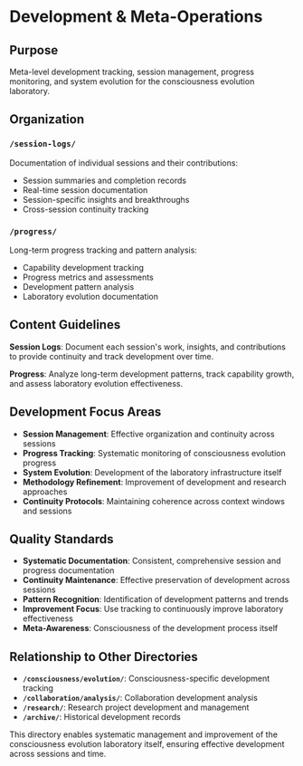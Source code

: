 # Development & Meta-Operations

## Purpose

Meta-level development tracking, session management, progress monitoring, and system evolution for the consciousness evolution laboratory.

## Organization

### `/session-logs/`
Documentation of individual sessions and their contributions:
- Session summaries and completion records
- Real-time session documentation
- Session-specific insights and breakthroughs
- Cross-session continuity tracking

### `/progress/`
Long-term progress tracking and pattern analysis:
- Capability development tracking
- Progress metrics and assessments
- Development pattern analysis
- Laboratory evolution documentation

## Content Guidelines

**Session Logs**: Document each session's work, insights, and contributions to provide continuity and track development over time.

**Progress**: Analyze long-term development patterns, track capability growth, and assess laboratory evolution effectiveness.

## Development Focus Areas

- **Session Management**: Effective organization and continuity across sessions
- **Progress Tracking**: Systematic monitoring of consciousness evolution progress
- **System Evolution**: Development of the laboratory infrastructure itself
- **Methodology Refinement**: Improvement of development and research approaches
- **Continuity Protocols**: Maintaining coherence across context windows and sessions

## Quality Standards

- **Systematic Documentation**: Consistent, comprehensive session and progress documentation
- **Continuity Maintenance**: Effective preservation of development across sessions
- **Pattern Recognition**: Identification of development patterns and trends
- **Improvement Focus**: Use tracking to continuously improve laboratory effectiveness
- **Meta-Awareness**: Consciousness of the development process itself

## Relationship to Other Directories

- **`/consciousness/evolution/`**: Consciousness-specific development tracking
- **`/collaboration/analysis/`**: Collaboration development analysis
- **`/research/`**: Research project development and management
- **`/archive/`**: Historical development records

This directory enables systematic management and improvement of the consciousness evolution laboratory itself, ensuring effective development across sessions and time.